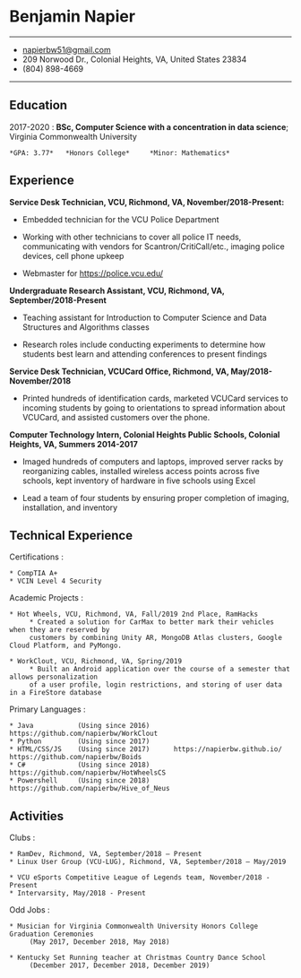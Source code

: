 Benjamin Napier
============

-----------------------     ----------------------------
* napierbw51@gmail.com
* 209 Norwood Dr., Colonial Heights, VA, United States 23834
* (804) 898-4669
-----------------------     ----------------------------

Education
---------

2017-2020
:   **BSc, Computer Science with a concentration in data science**; Virginia Commonwealth University

    *GPA: 3.77*   *Honors College*     *Minor: Mathematics*
    
Experience
----------

**Service Desk Technician, VCU, Richmond, VA, November/2018-Present:**

* Embedded technician for the VCU Police Department

* Working with other technicians to cover all police IT needs, communicating with vendors for Scantron/CritiCall/etc., imaging police devices, cell phone upkeep

* Webmaster for https://police.vcu.edu/

**Undergraduate Research Assistant, VCU, Richmond, VA, September/2018-Present**

* Teaching assistant for Introduction to Computer Science and Data Structures and Algorithms classes

* Research roles include conducting experiments to determine how students best learn and attending conferences to present findings

**Service Desk Technician, VCUCard Office, Richmond, VA, May/2018-November/2018**

* Printed hundreds of identification cards, marketed VCUCard services to incoming students by going to orientations to spread information about VCUCard, and assisted customers over the phone.

**Computer Technology Intern, Colonial Heights Public Schools, Colonial Heights, VA, Summers 2014-2017**

* Imaged hundreds of computers and laptops, improved server racks by reorganizing cables, installed wireless access points across five schools, kept inventory of hardware in five schools using Excel

* Lead a team of four students by ensuring proper completion of imaging, installation, and inventory


Technical Experience
--------------------

Certifications
:   

    * CompTIA A+
    * VCIN Level 4 Security

Academic Projects
:   

    * Hot Wheels, VCU, Richmond, VA, Fall/2019 2nd Place, RamHacks
         * Created a solution for CarMax to better mark their vehicles when they are reserved by
         customers by combining Unity AR, MongoDB Atlas clusters, Google Cloud Platform, and PyMongo.

    * WorkClout, VCU, Richmond, VA, Spring/2019
         * Built an Android application over the course of a semester that allows personalization 
         of a user profile, login restrictions, and storing of user data in a FireStore database

Primary Languages
:   

    * Java           (Using since 2016)      https://github.com/napierbw/WorkClout
    * Python         (Using since 2017)      
    * HTML/CSS/JS    (Using since 2017)      https://napierbw.github.io/      https://github.com/napierbw/Boids
    * C#             (Using since 2018)      https://github.com/napierbw/HotWheelsCS
    * Powershell     (Using since 2018)      https://github.com/napierbw/Hive_of_Neus

Activities
--------------------

Clubs
:   

    * RamDev, Richmond, VA, September/2018 – Present
    * Linux User Group (VCU-LUG), Richmond, VA, September/2018 – May/2019
    
    * VCU eSports Competitive League of Legends team, November/2018 - Present
    * Intervarsity, May/2018 - Present
    
Odd Jobs
:   

    * Musician for Virginia Commonwealth University Honors College Graduation Ceremonies 
         (May 2017, December 2018, May 2018)
    
    * Kentucky Set Running teacher at Christmas Country Dance School 
         (December 2017, December 2018, December 2019)
